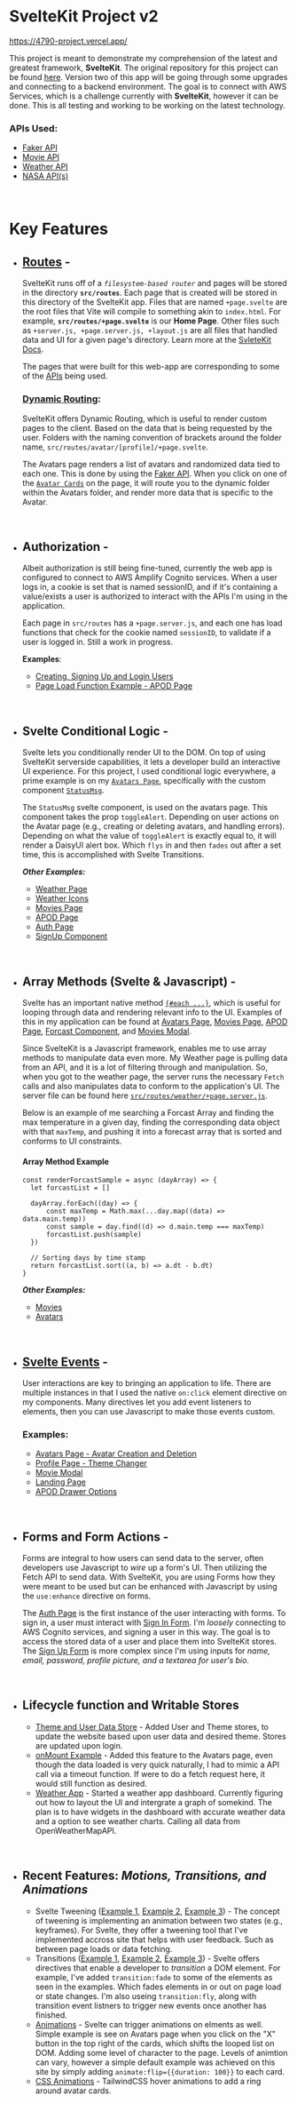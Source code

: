 # SvelteKit Project v2

https://4790-project.vercel.app/

This project is meant to demonstrate my comprehension of the latest and greatest framework, **SvelteKit**. The original repository for this project can be found [here](https://github.com/ayodyln/DGM3790-SvelteKit). Version two of this app will be going through some upgrades and connecting to a backend environment. The goal is to connect with AWS Services, which is a challenge currently with **SvelteKit**, however it can be done. This is all testing and working to be working on the latest technology.

### APIs Used:

- [Faker API](https://fakerjs.dev/)
- [Movie API](https://www.omdbapi.com/)
- [Weather API](https://openweathermap.org/api)
- [NASA API(s)](https://api.nasa.gov/)

<br>

# Key Features

- ## **[Routes](https://github.com/ayodyln/DGM3790-SvelteKit/tree/master/src/routes)** -

  SvelteKit runs off of a _`filesystem-based router`_ and pages will be stored in the directory **`src/routes`**. Each page that is created will be stored in this directory of the SvelteKit app. Files that are named `+page.svelte` are the root files that Vite will compile to something akin to `index.html`. For example, **`src/routes/+page.svelte`** is our **Home Page**. Other files such as `+server.js, +page.server.js, +layout.js` are all files that handled data and UI for a given page's directory. Learn more at the [SvleteKit Docs](https://kit.svelte.dev/docs/routing).

  The pages that were built for this web-app are corresponding to some of the [APIs](#apis-used) being used.

  ### **[Dynamic Routing](https://github.com/ayodyln/DGM3790-SvelteKit/tree/master/src/routes/avatars)**:

  SvelteKit offers Dynamic Routing, which is useful to render custom pages to the client. Based on the data that is being requested by the user. Folders with the naming convention of brackets around the folder name, `src/routes/avatar/[profile]/+page.svelte`.

  The Avatars page renders a list of avatars and randomized data tied to each one. This is done by using the [Faker API](#apis-used). When you click on one of the [`Avatar Cards`](https://github.com/ayodyln/DGM3790-SvelteKit/blob/master/src/routes/avatars/%2Bpage.svelte) on the page, it will route you to the dynamic folder within the Avatars folder, and render more data that is specific to the Avatar.

<br>

- ## **Authorization** -

  Albeit authorization is still being fine-tuned, currently the web app is configured to connect to AWS Amplify Cognito services. When a user logs in, a cookie is set that is named sessionID, and if it's containing a value/exists a user is authorized to interact with the APIs I'm using in the application.

  Each page in `src/routes` has a `+page.server.js`, and each one has load functions that check for the cookie named `sessionID`, to validate if a user is logged in. Still a work in progress.

  **Examples**:

  - [Creating, Signing Up and Login Users](https://github.com/ayodyln/DGM3790-SvelteKit/blob/master/src/routes/Auth/%2Bpage.server.js)
  - [Page Load Function Example - APOD Page](https://github.com/ayodyln/DGM3790-SvelteKit/blob/master/src/routes/apod/%2Bpage.server.js)

<br>

- ## **Svelte Conditional Logic** -

  Svelte lets you conditionally render UI to the DOM. On top of using SvelteKit serverside capabilities, it lets a developer build an interactive UI experience. For this project, I used conditional logic everywhere, a prime example is on my [`Avatars Page`](https://github.com/ayodyln/DGM3790-SvelteKit/blob/master/src/routes/avatars/%2Bpage.svelte), specifically with the custom component [`StatusMsg`](https://github.com/ayodyln/DGM3790-SvelteKit/blob/master/src/lib/components/Avatar/StatusMsg.svelte).

  The `StatusMsg` svelte component, is used on the avatars page. This component takes the prop `toggleAlert`. Depending on user actions on the Avatar page (e.g., creating or deleting avatars, and handling errors). Depending on what the value of `toggleAlert` is exactly equal to, it will render a DaisyUI alert box. Which `flys` in and then `fades` out after a set time, this is accomplished with Svelte Transitions.

  _**Other Examples:**_

  - [Weather Page](https://github.com/ayodyln/DGM3790-SvelteKit/blob/master/src/routes/weather/%2Bpage.svelte)
  - [Weather Icons](https://github.com/ayodyln/DGM3790-SvelteKit/blob/master/src/lib/components/weather/CurrentWeather/WeatherIcon.svelte)
  - [Movies Page](https://github.com/ayodyln/DGM3790-SvelteKit/blob/master/src/routes/movies/%2Bpage.svelte)
  - [APOD Page](https://github.com/ayodyln/DGM3790-SvelteKit/blob/master/src/routes/apod/%2Bpage.svelte)
  - [Auth Page](https://github.com/ayodyln/DGM3790-SvelteKit/blob/master/src/routes/Auth/%2Bpage.svelte)
  - [SignUp Component](https://github.com/ayodyln/DGM3790-SvelteKit/blob/master/src/lib/components/AuthComponent/SignUp/SignUp.svelte)

<br>

- ## **Array Methods (Svelte & Javascript)** -

  Svelte has an important native method [`{#each ...}`](https://svelte.dev/docs#template-syntax-each), which is useful for looping through data and rendering relevant info to the UI. Examples of this in my application can be found at [Avatars Page](https://github.com/ayodyln/DGM3790-SvelteKit/blob/master/src/routes/avatars/%2Bpage.svelte), [Movies Page](https://github.com/ayodyln/DGM3790-SvelteKit/blob/master/src/routes/movies/%2Bpage.svelte), [APOD Page](https://github.com/ayodyln/DGM3790-SvelteKit/blob/master/src/routes/apod/%2Bpage.svelte), [Forcast Component](https://github.com/ayodyln/DGM3790-SvelteKit/blob/master/src/lib/components/weather/CurrentWeather/Forcast.svelte), and [Movies Modal](https://github.com/ayodyln/DGM3790-SvelteKit/blob/master/src/lib/components/MovieModal/MovieModal.svelte).

  Since SvelteKit is a Javascript framework, enables me to use array methods to manipulate data even more. My Weather page is pulling data from an API, and it is a lot of filtering through and manipulation. So, when you got to the weather page, the server runs the necessary `Fetch` calls and also manipulates data to conform to the application's UI. The server file can be found here [`src/routes/weather/+page.server.js`](https://github.com/ayodyln/DGM3790-SvelteKit/blob/master/src/routes/weather/%2Bpage.server.js).

  Below is an example of me searching a Forcast Array and finding the max temperature in a given day, finding the corresponding data object with that `maxTemp`, and pushing it into a forecast array that is sorted and conforms to UI constraints.

  #### **Array Method Example**

  ```JS
  const renderForcastSample = async (dayArray) => {
  	let forcastList = []

  	dayArray.forEach((day) => {
  		const maxTemp = Math.max(...day.map((data) => data.main.temp))
  		const sample = day.find((d) => d.main.temp === maxTemp)
  		forcastList.push(sample)
  	})

  	// Sorting days by time stamp
  	return forcastList.sort((a, b) => a.dt - b.dt)
  }
  ```

  _**Other Examples:**_

  - [Movies](https://github.com/ayodyln/DGM3790-SvelteKit/blob/master/src/routes/movies/%2Bpage.server.js)
  - [Avatars](https://github.com/ayodyln/DGM3790-SvelteKit/blob/master/src/routes/avatars/%2Bpage.server.js)

<br>

- ## **[Svelte Events](https://svelte.dev/docs#template-syntax-element-directives)** -

  User interactions are key to bringing an application to life. There are multiple instances in that I used the native `on:click` element directive on my components. Many directives let you add event listeners to elements, then you can use Javascript to make those events custom.

  ### Examples:

  - [Avatars Page - Avatar Creation and Deletion](https://github.com/ayodyln/DGM3790-SvelteKit/blob/master/src/routes/avatars/%2Bpage.svelte)
  - [Profile Page - Theme Changer](https://github.com/ayodyln/DGM3790-SvelteKit/blob/master/src/routes/profile/%2Bpage.svelte)
  - [Movie Modal](https://github.com/ayodyln/DGM3790-SvelteKit/blob/master/src/lib/components/MovieModal/MovieModal.svelte)
  - [Landing Page](https://github.com/ayodyln/DGM3790-SvelteKit/blob/master/src/routes/%2Bpage.svelte)
  - [APOD Drawer Options](https://github.com/ayodyln/DGM3790-SvelteKit/blob/master/src/routes/avatars/%2Bpage.svelte)

<br>

- ## **Forms and Form Actions** -

  Forms are integral to how users can send data to the server, often developers use Javascript to _wire_ up a form's UI. Then utilizing the Fetch API to send data. With SvelteKit, you are using Forms how they were meant to be used but can be enhanced with Javascript by using the `use:enhance` directive on forms.

  The [Auth Page](https://github.com/ayodyln/DGM3790-SvelteKit/blob/master/src/routes/Auth/%2Bpage.svelte) is the first instance of the user interacting with forms. To sign in, a user must interact with [Sign In Form](https://github.com/ayodyln/DGM3790-SvelteKit/blob/master/src/lib/components/AuthComponent/SignIn/SignIn.svelte). I'm _loosely_ connecting to AWS Cognito services, and signing a user in this way. The goal is to access the stored data of a user and place them into SvelteKit stores. The [Sign Up Form](https://github.com/ayodyln/DGM3790-SvelteKit/blob/master/src/lib/components/AuthComponent/SignUp/SignUp.svelte) is more complex since I'm using inputs for _name, email, password, profile picture, and a textarea for user's bio_.

<br>

- ## **Lifecycle function and Writable Stores**
  - [Theme and User Data Store](https://github.com/ayodyln/DGM3790-SvelteKit/tree/master/src/lib/stores) - Added User and Theme stores, to update the website based upon user data and desired theme. Stores are updated upon login.
  - [onMount Example](https://github.com/ayodyln/DGM3790-SvelteKit/blob/master/src/routes/avatars/%2Bpage.svelte) - Added this feature to the Avatars page, even though the data loaded is very quick naturally, I had to mimic a API call via a timeout function. If were to do a fetch request here, it would still function as desired.
  - [Weather App](https://github.com/ayodyln/DGM3790-SvelteKit/tree/master/src/routes/weather) - Started a weather app dashboard. Currently figuring out how to layout the UI and intergrate a graph of somekind. The plan is to have widgets in the dashboard with accurate weather data and a option to see weather charts. Calling all data from OpenWeatherMapAPI.

<br>

- ## Recent Features: **_Motions, Transitions, and Animations_**

  - Svelte Tweening ([Example 1](https://github.com/ayodyln/DGM3790-SvelteKit/blob/master/src/routes/weather/%2Bpage.svelte), [Example 2](https://github.com/ayodyln/DGM3790-SvelteKit/blob/master/src/lib/components/loadingPage/LoadingPage.svelte), [Example 3](https://github.com/ayodyln/DGM3790-SvelteKit/blob/master/src/lib/components/weather/CurrentWeather/Forcast.svelte)) - The concept of tweening is implementing an animation between two states (e.g., keyframes). For Svelte, they offer a tweening tool that I've implemented accross site that helps with user feedback. Such as between page loads or data fetching.
  - Transitions ([Example 1](https://github.com/ayodyln/DGM3790-SvelteKit/blob/master/src/routes/weather/%2Bpage.svelte), [Example 2](https://github.com/ayodyln/DGM3790-SvelteKit/blob/master/src/routes/avatars/%2Bpage.svelte), [Example 3](https://github.com/ayodyln/DGM3790-SvelteKit/blob/master/src/routes/avatars/%5Bprofile%5D/%2Bpage.svelte)) - Svelte offers directives that enable a developer to _transition_ a DOM element. For example, I've added `transition:fade` to some of the elements as seen in the examples. Which fades elements in or out on page load or state changes. I'm also useing `transition:fly`, along with transition event listners to trigger new events once another has finished.
  - [Animations](https://github.com/ayodyln/DGM3790-SvelteKit/blob/master/src/routes/avatars/%2Bpage.svelte) - Svelte can trigger animations on elments as well. Simple example is see on Avatars page when you click on the "X" button in the top right of the cards, which shifts the looped list on DOM. Adding some level of character to the page. Levels of animtion can vary, however a simple default example was achieved on this site by simply adding `animate:flip={{duration: 100}}` to each card.
  - [CSS Animations](https://github.com/ayodyln/DGM3790-SvelteKit/blob/master/src/routes/avatars/%2Bpage.svelte) - TailwindCSS hover animations to add a ring around avatar cards.

<br>
